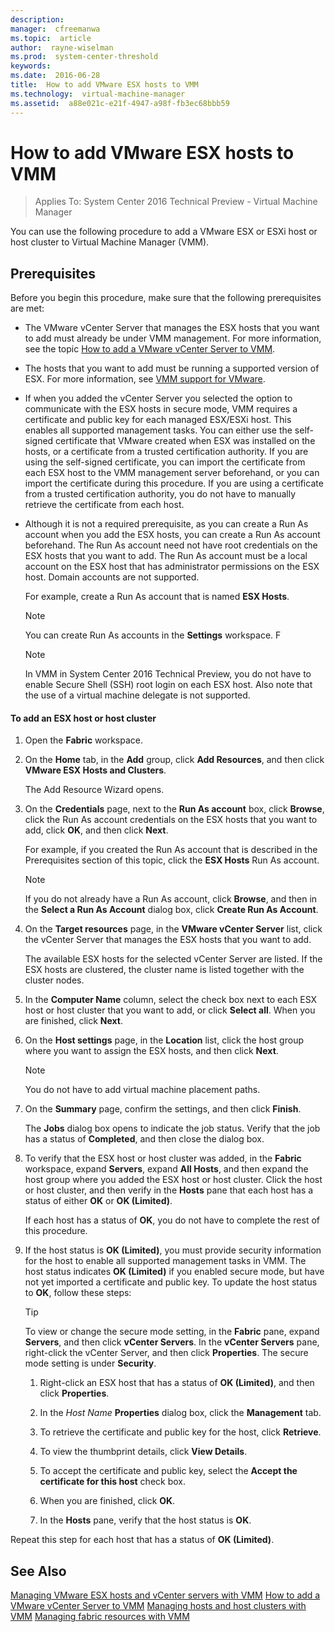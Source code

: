 ```yaml
---
description:  
manager:  cfreemanwa
ms.topic:  article
author:  rayne-wiselman
ms.prod:  system-center-threshold
keywords:  
ms.date:  2016-06-28
title:  How to add VMware ESX hosts to VMM
ms.technology:  virtual-machine-manager
ms.assetid:  a88e021c-e21f-4947-a98f-fb3ec68bbb59
---
```


# How to add VMware ESX hosts to VMM

>Applies To: System Center 2016 Technical Preview - Virtual Machine Manager

You can use the following procedure to add a VMware ESX or ESXi host or host cluster to Virtual Machine Manager (VMM).

## Prerequisites
Before you begin this procedure, make sure that the following prerequisites are met:

-   The VMware vCenter Server that manages the ESX hosts that you want to add must already be under VMM management. For more information, see the topic [How to add a VMware vCenter Server to VMM](How-to-add-a-VMware-vCenter-Server-to-VMM.md).

-   The hosts that you want to add must be running a supported version of ESX. For more information, see [VMM support for VMware](VMM-support-for-VMware.md).

-   If when you added the vCenter Server you selected the option to communicate with the ESX hosts in secure mode, VMM requires a certificate and public key for each managed ESX/ESXi host. This enables all supported management tasks. You can either use the self-signed certificate that VMware created when ESX was installed on the hosts, or a certificate from a trusted certification authority. If you are using the self-signed certificate, you can import the certificate from each ESX host to the VMM management server beforehand, or you can import the certificate during this procedure. If you are using a certificate from a trusted certification authority, you do not have to manually retrieve the certificate from each host.

-   Although it is not a required prerequisite, as you can create a Run As account when you add the ESX hosts, you can create a Run As account beforehand. The Run As account need not have root credentials on the ESX hosts that you want to add. The Run As account must be a local account on the ESX host that has administrator permissions on the ESX host. Domain accounts are not supported.

    For example, create a Run As account that is named **ESX Hosts**.

    > [!NOTE]
    > You can create Run As accounts in the **Settings** workspace. F

    > [!NOTE]
    > In VMM in System Center 2016 Technical Preview, you do not have to enable Secure Shell (SSH) root login on each ESX host. Also note that the use of a virtual machine delegate is not supported.

#### To add an ESX host or host cluster

1.  Open the **Fabric** workspace.

2.  On the **Home** tab, in the **Add** group, click **Add Resources**, and then click **VMware ESX Hosts and Clusters**.

    The Add Resource Wizard opens.

3.  On the **Credentials** page, next to the **Run As account** box, click **Browse**, click the Run As account credentials on the ESX hosts that you want to add, click **OK**, and then click **Next**.

    For example, if you created the Run As account that is described in the Prerequisites section of this topic, click the **ESX Hosts** Run As account.

    > [!NOTE]
    > If you do not already have a Run As account, click **Browse**, and then in the **Select a Run As Account** dialog box, click **Create Run As Account**.

4.  On the **Target resources** page, in the **VMware vCenter Server** list, click the vCenter Server that manages the ESX hosts that you want to add.

    The available ESX hosts for the selected vCenter Server are listed. If the ESX hosts are clustered, the cluster name is listed together with the cluster nodes.

5.  In the **Computer Name** column, select the check box next to each ESX host or host cluster that you want to add, or click **Select all**. When you are finished, click **Next**.

6.  On the **Host settings** page, in the **Location** list, click the host group where you want to assign the ESX hosts, and then click **Next**.

    > [!NOTE]
    > You do not have to add virtual machine placement paths.

7.  On the **Summary** page, confirm the settings, and then click **Finish**.

    The **Jobs** dialog box opens to indicate the job status. Verify that the job has a status of **Completed**, and then close the dialog box.

8.  To verify that the ESX host or host cluster was added, in the **Fabric** workspace, expand **Servers**, expand **All Hosts**, and then expand the host group where you added the ESX host or host cluster. Click the host or host cluster, and then verify in the **Hosts** pane that each host has a status of either **OK** or **OK (Limited)**.

    If each host has a status of **OK**, you do not have to complete the rest of this procedure.

9. If the host status is **OK (Limited)**, you must provide security information for the host to enable all supported management tasks in VMM. The host status indicates **OK (Limited)** if you enabled secure mode, but have not yet imported a certificate and public key. To update the host status to **OK**, follow these steps:

    > [!TIP]
    > To view or change the secure mode setting, in the **Fabric** pane, expand **Servers**, and then click **vCenter Servers**. In the **vCenter Servers** pane, right-click the vCenter Server, and then click **Properties**. The secure mode setting is under **Security**.

    1.  Right-click an ESX host that has a status of **OK (Limited)**, and then click **Properties**.

    2.  In the *Host Name* **Properties** dialog box, click the **Management** tab.

    3.  To retrieve the certificate and public key for the host, click **Retrieve**.

    4.  To view the thumbprint details, click **View Details**.

    5.  To accept the certificate and public key, select the **Accept the certificate for this host** check box.

    6.  When you are finished, click **OK**.

    7.  In the **Hosts** pane, verify that the host status is **OK**.

Repeat this step for each host that has a status of **OK (Limited)**.

## See Also
[Managing VMware ESX hosts and vCenter servers with VMM](Managing-VMware-ESX-hosts-and-vCenter-servers-with-VMM.md)
[How to add a VMware vCenter Server to VMM](How-to-add-a-VMware-vCenter-Server-to-VMM.md)
[Managing hosts and host clusters with VMM](Managing-hosts-and-host-clusters-with-VMM.md)
[Managing fabric resources with VMM](Managing-fabric-resources-with-VMM.md)



